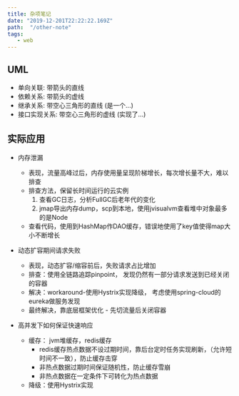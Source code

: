 ```yaml
---
title: 杂项笔记
date: "2019-12-201T22:22:22.169Z"
path:  "/other-note"
tags:
   - web
---
```


## UML

* 单向关联: 带箭头的直线
* 依赖关系: 带箭头的虚线
* 继承关系: 带空心三角形的直线 (是一个...)
* 接口实现关系: 带空心三角形的虚线 (实现了...)

## 实际应用
* 内存泄漏
  * 表现，流量高峰过后，内存使用量呈现阶梯增长，每次增长量不大，难以排查
  * 排查方法，保留长时间运行的云实例
    1. 查看GC日志，分析FullGC后老年代的变化
    2. jmap导出内存dump，scp到本地，使用jvisualvm查看堆中对象最多的是Node
  * 查看代码，使用到HashMap作DAO缓存，错误地使用了key值使得map大小不断增长

* 动态扩容期间请求失败
  * 表现，动态扩容/缩容前后，失败请求占比增加
  * 排查：使用全链路追踪pinpoint， 发现仍然有一部分请求发送到已经关闭的容器
  * 解决：workaround-使用Hystrix实现降级， 考虑使用spring-cloud的eureka做服务发现
  * 最终解决，靠底层框架优化 - 先切流量后关闭容器

* 高并发下如何保证快速响应
  * 缓存： jvm堆缓存，redis缓存
    * redis缓存热点数据不设过期时间，靠后台定时任务实现刷新，（允许短时间不一致），防止缓存击穿
    * 非热点数据过期时间保证随机性，防止缓存雪崩
    * 非热点数据在一定条件下可转化为热点数据
  * 降级：使用Hystrix实现
